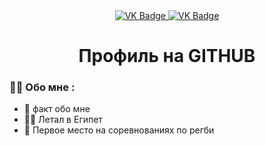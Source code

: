 <div id="badges" align ="center">
<a href= "https://vk.com/spoofis">
  <img src = "https://img.shields.io/badge/VK-blue?style=for-the-badge&logo=VK&logoColor=white" alt="VK Badge"/>
</a>

<a href = "https://mail.google.com/mail/u/0/?pli=1#inbox"> 
  <img src ="https://img.shields.io/badge/EMAIL-red?style=for-the-badge&logo=Gmail&logoColor=white" alt="VK Badge"/>
</a>
</div>

<div id="viewprof" align="center">
  <img src="https://komarev.com/ghpvc/?username=rompersStomper&style=flat-square&color=blue" alt=""/>
</div>

<div id="heythere" align="center">
  <h1> Профиль на GITHUB </h1>
</div>

### :man_technologist: Обо мне :

- :brain: факт обо мне
- :man_pilot: Летал в Египет
- :1st_place_medal: Первое место на соревнованиях по регби
